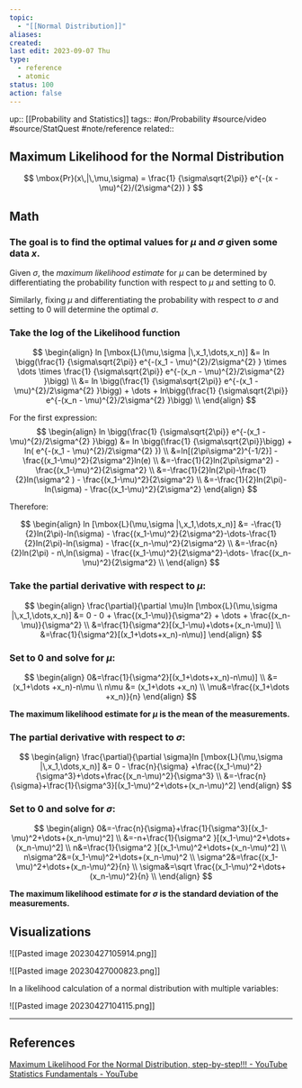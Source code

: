 ```yaml
---
topic:
  - "[[Normal Distribution]]"
aliases: 
created: 
last edit: 2023-09-07 Thu
type:
  - reference
  - atomic
status: 100
action: false
---
```

up:: [[Probability and Statistics]]
tags:: #on/Probability  #source/video #source/StatQuest #note/reference 
related:: 


## Maximum Likelihood for the Normal Distribution

$$
\mbox{Pr}(x\,|\,\mu,\sigma) = \frac{1} {\sigma\sqrt{2\pi}} e^{-(x - \mu)^{2}/(2\sigma^{2}) }
$$

## Math
### The goal is to find the optimal values for $\mu$ and $\sigma$ given some data $x$.

Given $\sigma$, the _maximum likelihood estimate_ for $\mu$ can be determined by differentiating the probability function with respect to $\mu$ and setting to 0.

Similarly, fixing $\mu$ and differentiating the probability with respect to $\sigma$ and setting to 0 will determine the optimal $\sigma$.

### Take the log of the Likelihood function

$$
\begin{align}
ln [\mbox{L}(\mu,\sigma |\,x_1,\dots,x_n)] &= ln \bigg(\frac{1} {\sigma\sqrt{2\pi}} e^{-(x_1 - \mu)^{2}/2\sigma^{2} } \times \dots \times \frac{1} {\sigma\sqrt{2\pi}} e^{-(x_n - \mu)^{2}/2\sigma^{2} }\bigg) \\
&= ln \bigg(\frac{1} {\sigma\sqrt{2\pi}} e^{-(x_1 - \mu)^{2}/2\sigma^{2} }\bigg) + \dots + ln\bigg(\frac{1} {\sigma\sqrt{2\pi}} e^{-(x_n - \mu)^{2}/2\sigma^{2} }\bigg) \\
\end{align}
$$

For the first expression:
$$
\begin{align}
ln \bigg(\frac{1} {\sigma\sqrt{2\pi}} e^{-(x_1 - \mu)^{2}/2\sigma^{2} }\bigg) &= ln \bigg(\frac{1} {\sigma\sqrt{2\pi}}\bigg) + ln( e^{-(x_1 - \mu)^{2}/2\sigma^{2} }) \\
&=ln[(2\pi\sigma^2)^{-1/2}] -\frac{(x_1-\mu)^2}{2\sigma^2}ln(e) \\
&=-\frac{1}{2}ln(2\pi\sigma^2) - \frac{(x_1-\mu)^2}{2\sigma^2} \\
&=-\frac{1}{2}ln(2\pi)-\frac{1}{2}ln(\sigma^2 ) - \frac{(x_1-\mu)^2}{2\sigma^2} \\
&=-\frac{1}{2}ln(2\pi)-ln(\sigma) - \frac{(x_1-\mu)^2}{2\sigma^2}
\end{align}
$$

Therefore:

$$
\begin{align}
ln [\mbox{L}(\mu,\sigma |\,x_1,\dots,x_n)] &= -\frac{1}{2}ln(2\pi)-ln(\sigma) - \frac{(x_1-\mu)^2}{2\sigma^2}-\dots-\frac{1}{2}ln(2\pi)-ln(\sigma) - \frac{(x_n-\mu)^2}{2\sigma^2}  \\
&=-\frac{n}{2}ln(2\pi) - n\,ln(\sigma) - \frac{(x_1-\mu)^2}{2\sigma^2}-\dots- \frac{(x_n-\mu)^2}{2\sigma^2}  \\
\end{align}
$$

### Take the partial derivative with respect to $\mu$:

$$
\begin{align}
\frac{\partial}{\partial \mu}ln [\mbox{L}(\mu,\sigma |\,x_1,\dots,x_n)] &= 0 -  0 + \frac{(x_1-\mu)}{\sigma^2} + \dots + \frac{(x_n-\mu)}{\sigma^2} \\
&=\frac{1}{\sigma^2}[(x_1-\mu)+\dots+(x_n-\mu)] \\
&=\frac{1}{\sigma^2}[(x_1+\dots+x_n)-n\mu)]
\end{align}
$$

### Set to 0 and solve for $\mu$:

$$
\begin{align}
0&=\frac{1}{\sigma^2}[(x_1+\dots+x_n)-n\mu)] \\
&=(x_1+\dots +x_n)-n\mu \\
n\mu &= (x_1+\dots +x_n) \\
\mu&=\frac{(x_1+\dots +x_n)}{n}
\end{align}
$$

__The maximum likelihood estimate for $\mu$ is the mean of the measurements.__

### The partial derivative with respect to $\sigma$:

$$
\begin{align}
\frac{\partial}{\partial \sigma}ln [\mbox{L}(\mu,\sigma |\,x_1,\dots,x_n)] &= 0 -  \frac{n}{\sigma} +\frac{(x_1-\mu)^2}{\sigma^3}+\dots+\frac{(x_n-\mu)^2}{\sigma^3} \\
&=-\frac{n}{\sigma}+\frac{1}{\sigma^3}[(x_1-\mu)^2+\dots+(x_n-\mu)^2]
\end{align}
$$

### Set to 0 and solve for $\sigma$:

$$
\begin{align}
0&=-\frac{n}{\sigma}+\frac{1}{\sigma^3}[(x_1-\mu)^2+\dots+(x_n-\mu)^2] \\
&=-n+\frac{1}{\sigma^2 }[(x_1-\mu)^2+\dots+(x_n-\mu)^2] \\
n&=\frac{1}{\sigma^2 }[(x_1-\mu)^2+\dots+(x_n-\mu)^2] \\
n\sigma^2&=(x_1-\mu)^2+\dots+(x_n-\mu)^2 \\
\sigma^2&=\frac{(x_1-\mu)^2+\dots+(x_n-\mu)^2}{n} \\
\sigma&=\sqrt \frac{(x_1-\mu)^2+\dots+(x_n-\mu)^2}{n} \\
\end{align}
$$

__The maximum likelihood estimate for $\sigma$ is the standard deviation of the measurements.__

## Visualizations


![[Pasted image 20230427105914.png]]


![[Pasted image 20230427000823.png]]


In a likelihood calculation of a normal distribution with multiple variables:


![[Pasted image 20230427104115.png]]


---

## References

[Maximum Likelihood For the Normal Distribution, step-by-step!!! - YouTube](https://www.youtube.com/watch?v=Dn6b9fCIUpM&t=6s)
[Statistics Fundamentals - YouTube](https://www.youtube.com/playlist?list=PLblh5JKOoLUK0FLuzwntyYI10UQFUhsY9)